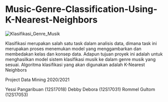 # Music-Genre-Classification-Using-K-Nearest-Neighbors


![Klasifikasi_Genre_Musik](https://user-images.githubusercontent.com/63969423/103440899-2841f900-4c7c-11eb-903d-14ee6b150b03.JPG)


Klasifikasi merupakan salah satu task dalam analisis data, dimana task ini merupakan proses menemukan model yang menggambarkan dan membedakan kelas dan konsep data. Adapun tujuan proyek ini adalah untuk menghasilkan model sistem klasifikasi musik ke dalam genre musik yang sesuai. Algoritma klasifikasi yang akan digunakan adalah K-Nearest Neighbors

Project Data Mining 2020/2021

Yessi Pangaribuan (12S17018)
Debby Debora (12S17031)
Rommel Gultom (12S17053)
